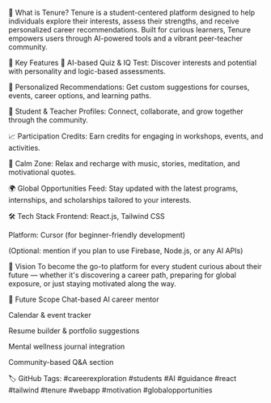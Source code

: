 🎯 What is Tenure?
Tenure is a student-centered platform designed to help individuals explore their interests, assess their strengths, and receive personalized career recommendations. Built for curious learners, Tenure empowers users through AI-powered tools and a vibrant peer-teacher community.

🌟 Key Features
🧠 AI-based Quiz & IQ Test: Discover interests and potential with personality and logic-based assessments.

📌 Personalized Recommendations: Get custom suggestions for courses, events, career options, and learning paths.

👥 Student & Teacher Profiles: Connect, collaborate, and grow together through the community.

📈 Participation Credits: Earn credits for engaging in workshops, events, and activities.

🌿 Calm Zone: Relax and recharge with music, stories, meditation, and motivational quotes.

🌍 Global Opportunities Feed: Stay updated with the latest programs, internships, and scholarships tailored to your interests.

🛠️ Tech Stack
Frontend: React.js, Tailwind CSS

Platform: Cursor (for beginner-friendly development)

(Optional: mention if you plan to use Firebase, Node.js, or any AI APIs)

🚀 Vision
To become the go-to platform for every student curious about their future — whether it's discovering a career path, preparing for global exposure, or just staying motivated along the way.

🚧 Future Scope
Chat-based AI career mentor

Calendar & event tracker

Resume builder & portfolio suggestions

Mental wellness journal integration

Community-based Q&A section

🏷️ GitHub Tags:
#careerexploration #students #AI #guidance #react #tailwind #tenure #webapp #motivation #globalopportunities
